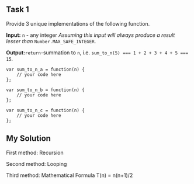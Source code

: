 ## Task 1

Provide 3 unique implementations of the following function.

**Input:** `n` - any integer
*Assuming this input will always produce a result lesser than*
`Number.MAX_SAFE_INTEGER`.

**Output:**`return`-summation to `n`, i.e. `sum_to_n(5) === 1 + 2 + 3 + 4 + 5 === 15`.

```
var sum_to_n_a = function(n) {
    // your code here
};

var sum_to_n_b = function(n) {
    // your code here
};

var sum_to_n_c = function(n) {
    // your code here
};
```

## My Solution

First method: Recursion

Second method: Looping

Third method: Mathematical Formula T(n) = n(n+1)/2
